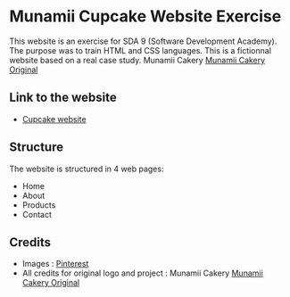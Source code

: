 # Munamii Cupcake Website Exercise

This website is an exercise for SDA 9 (Software Development Academy).
The purpose was to train HTML and CSS languages.
This is a fictionnal website based on a real case study. 
Munamii Cakery  [Munamii Cakery Original](https://munamii.com/)

## Link to the website

 - [Cupcake website](https://cupcake-c0ffc.web.app/) 


## Structure

The website is structured in 4 web pages:
- Home
- About
- Products
- Contact

## Credits

- Images : [Pinterest](https://www.pinterest.com/)
- All credits for original logo and  project : Munamii Cakery  [Munamii Cakery Original](https://munamii.com/)


